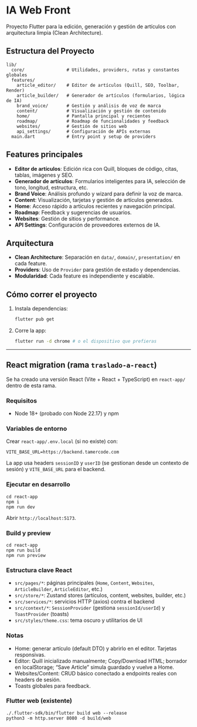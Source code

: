 # IA Web Front

Proyecto Flutter para la edición, generación y gestión de artículos con arquitectura limpia (Clean Architecture).

## Estructura del Proyecto

```
lib/
  core/                # Utilidades, providers, rutas y constantes globales
  features/
    article_editor/    # Editor de artículos (Quill, SEO, Toolbar, Render)
    article_builder/   # Generador de artículos (formularios, lógica de IA)
    brand_voice/       # Gestión y análisis de voz de marca
    content/           # Visualización y gestión de contenido
    home/              # Pantalla principal y recientes
    roadmap/           # Roadmap de funcionalidades y feedback
    websites/          # Gestión de sitios web
    api_settings/      # Configuración de APIs externas
  main.dart            # Entry point y setup de providers
```

## Features principales

- **Editor de artículos**: Edición rica con Quill, bloques de código, citas, tablas, imágenes y SEO.
- **Generador de artículos**: Formularios inteligentes para IA, selección de tono, longitud, estructura, etc.
- **Brand Voice**: Análisis profundo y wizard para definir la voz de marca.
- **Content**: Visualización, tarjetas y gestión de artículos generados.
- **Home**: Acceso rápido a artículos recientes y navegación principal.
- **Roadmap**: Feedback y sugerencias de usuarios.
- **Websites**: Gestión de sitios y performance.
- **API Settings**: Configuración de proveedores externos de IA.

## Arquitectura

- **Clean Architecture**: Separación en `data/`, `domain/`, `presentation/` en cada feature.
- **Providers**: Uso de `Provider` para gestión de estado y dependencias.
- **Modularidad**: Cada feature es independiente y escalable.

## Cómo correr el proyecto

1. Instala dependencias:
   ```bash
   flutter pub get
   ```
2. Corre la app:
   ```bash
   flutter run -d chrome # o el dispositivo que prefieras
   ```

---

## React migration (rama `traslado-a-react`)

Se ha creado una versión React (Vite + React + TypeScript) en `react-app/` dentro de esta rama.

### Requisitos

- Node 18+ (probado con Node 22.17) y npm

### Variables de entorno

Crear `react-app/.env.local` (si no existe) con:

```
VITE_BASE_URL=https://backend.tamercode.com
```

La app usa headers `sessionID` y `userID` (se gestionan desde un contexto de sesión) y `VITE_BASE_URL` para el backend.

### Ejecutar en desarrollo

```
cd react-app
npm i
npm run dev
```

Abrir `http://localhost:5173`.

### Build y preview

```
cd react-app
npm run build
npm run preview
```

### Estructura clave React

- `src/pages/*`: páginas principales (`Home`, `Content`, `Websites`, `ArticleBuilder`, `ArticleEditor`, etc.)
- `src/store/*`: Zustand stores (artículos, content, websites, builder, etc.)
- `src/services/*`: servicios HTTP (axios) contra el backend
- `src/context/*`: `SessionProvider` (gestiona `sessionId/userId`) y `ToastProvider` (toasts)
- `src/styles/theme.css`: tema oscuro y utilitarios de UI

### Notas

- Home: generar artículo (default DTO) y abrirlo en el editor. Tarjetas responsivas.
- Editor: Quill inicializado manualmente; Copy/Download HTML; borrador en localStorage; “Save Article” simula guardado y vuelve a Home.
- Websites/Content: CRUD básico conectado a endpoints reales con headers de sesión.
- Toasts globales para feedback.

### Flutter web (existente)

```
./.flutter-sdk/bin/flutter build web --release
python3 -m http.server 8080 -d build/web
```
